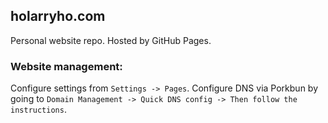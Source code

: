 ## holarryho.com

Personal website repo. Hosted by GitHub Pages.

### Website management:

Configure settings from `Settings -> Pages`. Configure DNS via Porkbun by going to `Domain Management -> Quick DNS config -> Then follow the instructions`.
